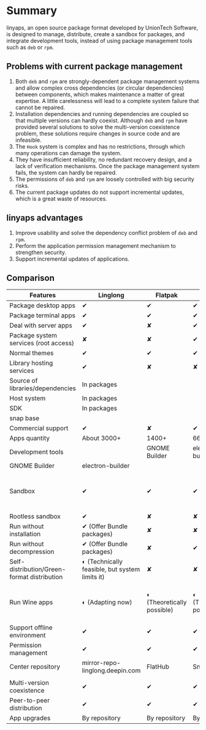 <!--
SPDX-FileCopyrightText: 2023 UnionTech Software Technology Co., Ltd.

SPDX-License-Identifier: LGPL-3.0-or-later
-->

# Summary

linyaps, an open source package format developed by UnionTech Software, is designed to manage, distribute, create a sandbox for packages, and integrate development tools, instead of using package management tools such as `deb` or `rpm`.

## Problems with current package management

1. Both `deb` and `rpm` are strongly-dependent package management systems and allow complex cross dependencies (or circular dependencies) between components, which makes maintenance a matter of great expertise. A little carelessness will lead to a complete system failure that cannot be repaired.
2. Installation dependencies and running dependencies are coupled so that multiple versions can hardly coexist. Although `deb` and `rpm` have provided several solutions to solve the multi-version coexistence problem, these solutions require changes in source code and are infeasible.
3. The `Hook` system is complex and has no restrictions, through which many operations can damage the system.
4. They have insufficient reliability, no redundant recovery design, and a lack of verification mechanisms. Once the package management system fails, the system can hardly be repaired.
5. The permissions of `deb` and `rpm` are loosely controlled with big security risks.
6. The current package updates do not support incremental updates, which is a great waste of resources.

## linyaps advantages

1. Improve usability and solve the dependency conflict problem of `deb` and `rpm`.
2. Perform the application permission management mechanism to strengthen security.
3. Support incremental updates of applications.

## Comparison

| Features                                    | Linglong                                       | Flatpak                    | Snap                       | AppImage                                                 |
| ------------------------------------------- | ---------------------------------------------- | -------------------------- | -------------------------- | -------------------------------------------------------- |
| Package desktop apps                        | ✔                                             | ✔                         | ✔                         | ✔                                                       |
| Package terminal apps                       | ✔                                             | ✔                         | ✔                         | ✔                                                       |
| Deal with server apps                       | ✔                                             | ✘                          | ✔                         | ✘                                                        |
| Package system services (root access)       | ✘                                              | ✘                          | ✔                         | ✘                                                        |
| Normal themes                               | ✔                                             | ✔                         | ✔                         | ✔                                                       |
| Library hosting services                    | ✔                                             | ✘                          | ✘                          | ✘                                                        |
| Source of libraries/dependencies            | In packages                                    |                            |                            |                                                          |
| Host system                                 | In packages                                    |                            |                            |                                                          |
| SDK                                         | In packages                                    |                            |                            |                                                          |
| snap base                                   |                                                |                            |                            |                                                          |
| Commercial support                          | ✔                                             | ✘                          | ✔                         | ✘                                                        |
| Apps quantity                               | About 3000+                                    | 1400+                      | 6600+                      | 1300+                                                    |
| Development tools                           |                                                | GNOME Builder              | electron-builder           |                                                          |
| GNOME Builder                               | electron-builder                               |                            |                            |                                                          |
| Sandbox                                     | ✔                                             | ✔                         | ✔                         | ◐ (Not officially available, but technically feasible)   |
| Rootless sandbox                            | ✔                                             | ✘                          | ✘                          | ✘                                                        |
| Run without installation                    | ✔ (Offer Bundle packages)                     | ✘                          | ✘                          | ✔                                                       |
| Run without decompression                   | ✔ (Offer Bundle packages)                     | ✘                          | ✔                         | ✔                                                       |
| Self-distribution/Green-format distribution | ◐ (Technically feasible, but system limits it) | ✘                          | ✘                          | ✔                                                       |
| Run Wine apps                               | ◐ (Adapting now)                               | ◐ (Theoretically possible) | ◐ (Theoretically possible) | ◐ (Use LD to modify open calls, with poor compatibility) |
| Support offline environment                 | ✔                                             | ✔                         | ✔                         | ✔                                                       |
| Permission management                       | ✔                                             | ✔                         | ✔                         | ✘                                                        |
| Center repository                           | mirror-repo-linglong.deepin.com                | FlatHub                    | Snap Store                 | AppImageHub                                              |
|                                             |                                                |                            |                            |                                                          |
| Multi-version coexistence                   | ✔                                             | ✔                         | ✔                         | ✔                                                       |
| Peer-to-peer distribution                   | ✔                                             | ✔                         | ✔                         | ✔                                                       |
| App upgrades                                | By repository                                  | By repository              | By repository              | By official tool                                         |
